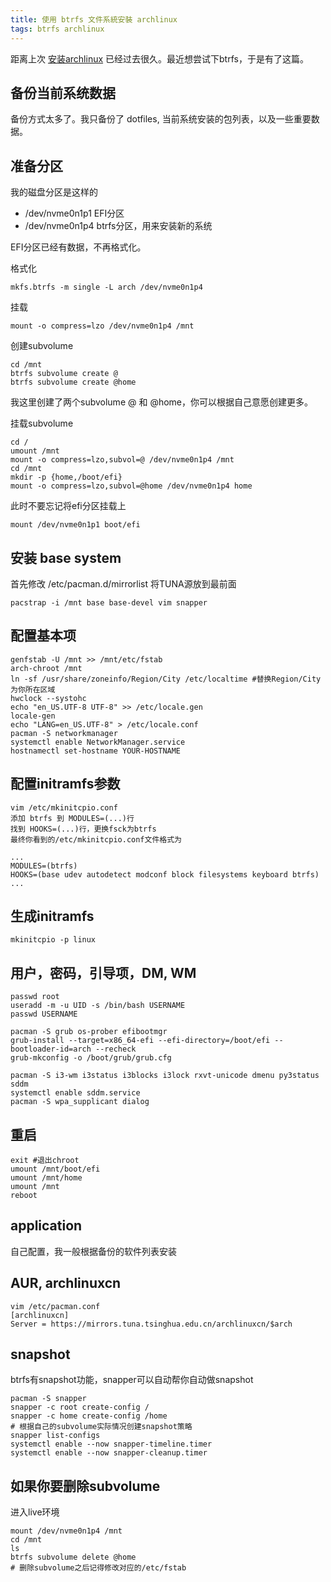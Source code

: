 ```yaml
---
title: 使用 btrfs 文件系統安裝 archlinux
tags: btrfs archlinux
---
```


距离上次 [安装archlinux][install-arch] 已经过去很久。最近想尝试下btrfs，于是有了这篇。

<!--more-->

## 备份当前系统数据
备份方式太多了。我只备份了 dotfiles, 当前系统安装的包列表，以及一些重要数据。

## 准备分区
我的磁盘分区是这样的

- /dev/nvme0n1p1	EFI分区
- /dev/nvme0n1p4	btrfs分区，用来安装新的系统

EFI分区已经有数据，不再格式化。

格式化
```
mkfs.btrfs -m single -L arch /dev/nvme0n1p4
```
挂载
```
mount -o compress=lzo /dev/nvme0n1p4 /mnt
```
创建subvolume
```
cd /mnt
btrfs subvolume create @
btrfs subvolume create @home
```
我这里创建了两个subvolume @ 和 @home，你可以根据自己意愿创建更多。

挂载subvolume
```
cd /
umount /mnt
mount -o compress=lzo,subvol=@ /dev/nvme0n1p4 /mnt
cd /mnt
mkdir -p {home,/boot/efi}
mount -o compress=lzo,subvol=@home /dev/nvme0n1p4 home
```
此时不要忘记将efi分区挂载上
```
mount /dev/nvme0n1p1 boot/efi
```

## 安装 base system
首先修改 /etc/pacman.d/mirrorlist 将TUNA源放到最前面
```
pacstrap -i /mnt base base-devel vim snapper
```

## 配置基本项 
```
genfstab -U /mnt >> /mnt/etc/fstab
arch-chroot /mnt
ln -sf /usr/share/zoneinfo/Region/City /etc/localtime #替换Region/City为你所在区域
hwclock --systohc
echo "en_US.UTF-8 UTF-8" >> /etc/locale.gen
locale-gen
echo "LANG=en_US.UTF-8" > /etc/locale.conf
pacman -S networkmanager
systemctl enable NetworkManager.service
hostnamectl set-hostname YOUR-HOSTNAME
```
## 配置initramfs参数
```
vim /etc/mkinitcpio.conf
添加 btrfs 到 MODULES=(...)行
找到 HOOKS=(...)行，更换fsck为btrfs
最终你看到的/etc/mkinitcpio.conf文件格式为

...
MODULES=(btrfs)
HOOKS=(base udev autodetect modconf block filesystems keyboard btrfs)
...

```

## 生成initramfs
```
mkinitcpio -p linux
```
## 用户，密码，引导项，DM, WM
```
passwd root
useradd -m -u UID -s /bin/bash USERNAME
passwd USERNAME

pacman -S grub os-prober efibootmgr
grub-install --target=x86_64-efi --efi-directory=/boot/efi --bootloader-id=arch --recheck
grub-mkconfig -o /boot/grub/grub.cfg

pacman -S i3-wm i3status i3blocks i3lock rxvt-unicode dmenu py3status sddm
systemctl enable sddm.service
pacman -S wpa_supplicant dialog
```

## 重启
```
exit #退出chroot
umount /mnt/boot/efi
umount /mnt/home
umount /mnt
reboot
```
## application
自己配置，我一般根据备份的软件列表安装

## AUR, archlinuxcn
```
vim /etc/pacman.conf
[archlinuxcn]
Server = https://mirrors.tuna.tsinghua.edu.cn/archlinuxcn/$arch
```

## snapshot
btrfs有snapshot功能，snapper可以自动帮你自动做snapshot
```
pacman -S snapper
snapper -c root create-config /
snapper -c home create-config /home
# 根据自己的subvolume实际情况创建snapshot策略
snapper list-configs
systemctl enable --now snapper-timeline.timer
systemctl enable --now snapper-cleanup.timer
```

## 如果你要删除subvolume
进入live环境
```
mount /dev/nvme0n1p4 /mnt
cd /mnt
ls
btrfs subvolume delete @home
# 删除subvolume之后记得修改对应的/etc/fstab
```
[install-arch]: https://snowfrs.com/2017/01/01/archlinux-for-new-user.html

